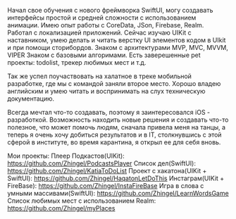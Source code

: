 Начал свое обучения с нового фреймворка SwiftUI, могу создавать интерфейсы простой и средней сложности с использованием анимации.
Имею опыт работы с CoreData, JSon, Firebase, Realm. Работал с локализацией приложений. Сейчас изучаю UIKit с наставником, умею делать и читать верстку UI элементов кодом в UIkit и при помощи сторибордов.
Знаком с архитектурами MVP, MVC, MVVM, VIPER
Знаком с базовыми алгоримами.
Есть заверешенные pet проекты: todolist, трекер любимых мест и т.д.

Так же успел поучаствовать на халатное в треке мобильной разработке, где мы с командой заняли второе место.
Хорошо владею английским и умею читать и воспринимать на слух техническую документацию.

Всегда мечтал что-то создавать, поэтому я заинтересовался iOS - разработкой. Возможность находить новые решения и создавать что-то полезное, что может помочь людям, сначала привела меня на танцы, а теперь я очень хочу добиться результатов и в IT, столкнувшись с этой сферой в институте, во время карантина, я открыл ее для себя вновь.

Мои проекты:
Плеер Подкастов(UIKit):
https://github.com/Zhingel/PodcastsPlayer
Список дел(SwiftUI):
https://github.com/Zhingel/KatiaToDoList
Проект с хакатона(UIKit + SwiftUI):
https://github.com/Zhingel/HaqatonLetDoThis
Инстаграм(UIKit + FireBase):
https://github.com/Zhingel/InstaFireBase
Игра в слова с умными массивами(SwiftUI):
https://github.com/Zhingel/LearnWordsGame
Список любимых мест с использованием Realm:
https://github.com/Zhingel/myPlaces

